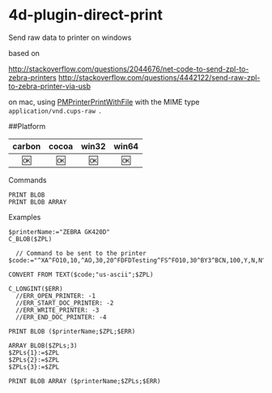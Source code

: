 # 4d-plugin-direct-print
Send raw data to printer on windows

based on 

http://stackoverflow.com/questions/2044676/net-code-to-send-zpl-to-zebra-printers
http://stackoverflow.com/questions/4442122/send-raw-zpl-to-zebra-printer-via-usb

on mac, using [PMPrinterPrintWithFile](https://developer.apple.com/library/prerelease/content/samplecode/PMPrinterPrintWithFile/Introduction/Intro.html#//apple_ref/doc/uid/DTS10003958-Intro-DontLinkElementID_2) with the MIME type ``application/vnd.cups-raw ``.

##Platform

| carbon | cocoa | win32 | win64 |
|:------:|:-----:|:---------:|:---------:|
|🆗|🆗|🆗|🆗|

Commands
```
PRINT BLOB
PRINT BLOB ARRAY
```

Examples
```
$printerName:="ZEBRA GK420D"
C_BLOB($ZPL)

  // Command to be sent to the printer
$code:="^XA^FO10,10,^AO,30,20^FDFDTesting^FS^FO10,30^BY3^BCN,100,Y,N,N^FDTesting^FS^XZ"

CONVERT FROM TEXT($code;"us-ascii";$ZPL)

C_LONGINT($ERR)
  //ERR_OPEN_PRINTER: -1
  //ERR_START_DOC_PRINTER: -2
  //ERR_WRITE_PRINTER: -3
  //ERR_END_DOC_PRINTER: -4

PRINT BLOB ($printerName;$ZPL;$ERR)

ARRAY BLOB($ZPLs;3)
$ZPLs{1}:=$ZPL
$ZPLs{2}:=$ZPL
$ZPLs{3}:=$ZPL

PRINT BLOB ARRAY ($printerName;$ZPLs;$ERR)
```
